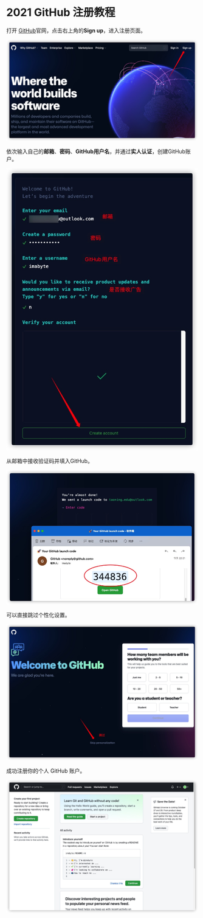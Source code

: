 # 2021 GitHub 注册教程

打开 [GitHub](https://github.com)官网，点击右上角的**Sign up**，进入注册页面。

![](./register-github-account-zh-hans/16312833804153.jpg)

依次输入自己的**邮箱**、**密码**、**GitHub用户名**，并通过**实人认证**，创建GitHub账户。

![](./register-github-account-zh-hans/16312836797584.jpg)

从邮箱中接收验证码并填入GitHub。

![](./register-github-account-zh-hans/16312837255855.jpg)

可以直接跳过个性化设置。

![](./register-github-account-zh-hans/16312837602981.jpg)

成功注册你的个人 GitHub 账户。

![](./register-github-account-zh-hans/16312838988649.jpg)
